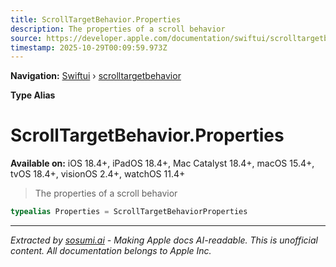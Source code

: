 ```yaml
---
title: ScrollTargetBehavior.Properties
description: The properties of a scroll behavior
source: https://developer.apple.com/documentation/swiftui/scrolltargetbehavior/properties
timestamp: 2025-10-29T00:09:59.973Z
---
```


**Navigation:** [Swiftui](/documentation/swiftui) › [scrolltargetbehavior](/documentation/swiftui/scrolltargetbehavior)

**Type Alias**

# ScrollTargetBehavior.Properties

**Available on:** iOS 18.4+, iPadOS 18.4+, Mac Catalyst 18.4+, macOS 15.4+, tvOS 18.4+, visionOS 2.4+, watchOS 11.4+

> The properties of a scroll behavior

```swift
typealias Properties = ScrollTargetBehaviorProperties
```

---

*Extracted by [sosumi.ai](https://sosumi.ai) - Making Apple docs AI-readable.*
*This is unofficial content. All documentation belongs to Apple Inc.*
